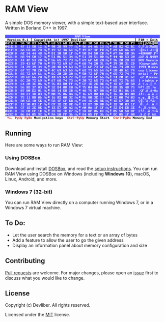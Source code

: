 # RAM View
A simple DOS memory viewer, with a simple text-based user interface. Written in Borland C++ in 1997.

![Screenshot of RAM View running on PCjs](https://github.com/Devliber/ramview/blob/master/assets/readme/ramview-pcjs-screenshot.png)

## Running

Here are some ways to run RAM View:

### Using DOSBox

Download and install [DOSBox](https://www.dosbox.com/), and read the [setup instructions](https://www.dosbox.com/wiki/Basic_Setup_and_Installation_of_DosBox). You can run RAM View using DOSBox on Windows (including **Windows 10**), macOS, Linux, Android, and more.

### Windows 7 (32-bit)

You can run RAM View directly on a computer running Windows 7, or in a Windows 7 virtual machine.

## To Do:

* Let the user search the memory for a text or an array of bytes
* Add a feature to allow the user to go the given address
* Display an information panel about memory configuration and size

## Contributing
[Pull requests](https://github.com/Devliber/ramview/pulls) are welcome. For major changes, please open an [issue](https://github.com/Devliber/ramview/issues) first to discuss what you would like to change.

## License

Copyright (c) Devliber. All rights reserved.

Licensed under the [MIT](LICENSE) license.
